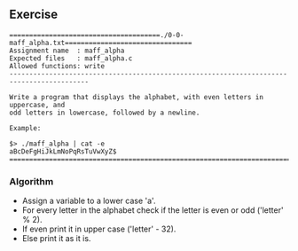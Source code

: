 ## Exercise

```
======================================./0-0-maff_alpha.txt================================
Assignment name  : maff_alpha
Expected files   : maff_alpha.c
Allowed functions: write
------------------------------------------------------------------------------------------

Write a program that displays the alphabet, with even letters in uppercase, and
odd letters in lowercase, followed by a newline.

Example:

$> ./maff_alpha | cat -e
aBcDeFgHiJkLmNoPqRsTuVwXyZ$
==========================================================================================
```

### Algorithm

- Assign a variable to a lower case 'a'.
- For every letter in the alphabet check if the letter is even or odd ('letter' % 2).
- If even print it in upper case ('letter' - 32).
- Else print it as it is. 
